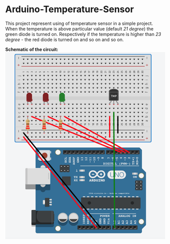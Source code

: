 # Arduino-Temperature-Sensor

This project represent using of temperature sensor in a simple project. When the temperature is above particular value (default *21 degree*) the green diode is turned on. Respectively if the temperature is higher than *23 degree* - the red diode is turned on and so on and so on.

**Schematic of the circuit:**
![alt tag](https://github.com/KSamardzhiev/Arduino-Temperature-Sensor/blob/master/Temp-Sensor.png)
